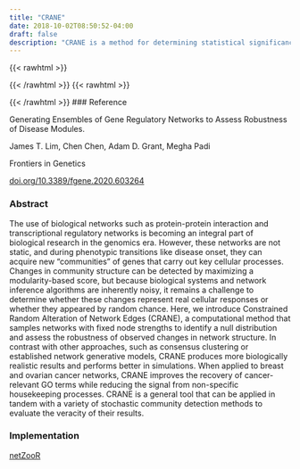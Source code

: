```yaml
---
title: "CRANE"
date: 2018-10-02T08:50:52-04:00
draft: false
description: "CRANE is a method for determining statistical significance of structural differences between networks. Analysis with CRANE is a four-phase process. The first step of CRANE is to estimate two networks: a reference network and a perturbed network. In the same spirit as LIONESS, CRANE is flexible: any network inference method (e.g., correlation, partial correlation, PANDA) can be used at this stage. In the second step, differential features are determined by comparing the reference and perturbed networks. Here, CRANE is again flexible: such differential features could arise from simple measures such as a comparison of node degree or centrality, or from more nuanced techniques such as differential module detection with ALPACA. Third, a large number of constrained random networks are developed based on the network structure of the reference network. By comparing each random network with the original reference network, a set of null differential measures is obtained. Fourth, the observed differential features from step two can be compared with the null distribution from step three to generate empirical p-values. A typical workflow for applying CRANE in NetZooR would involve fitting PANDA networks in step one and using ALPACA to estimate differential modules in step two."
---
```


{{< rawhtml >}}
<script type='text/javascript' src='https://d1bxh8uas1mnw7.cloudfront.net/assets/embed.js'></script>
{{< /rawhtml >}}
{{< rawhtml >}}
<div data-badge-popover="right" data-badge-type="donut" data-doi="doi.org/10.3389/fgene.2020.603264" data-hide-no-mentions="true" class="altmetric-embed"></div>
{{< /rawhtml >}}
### Reference

Generating Ensembles of Gene Regulatory Networks to Assess Robustness of Disease Modules. 

James T. Lim, Chen Chen, Adam D. Grant, Megha Padi

Frontiers in Genetics

[doi.org/10.3389/fgene.2020.603264](https://www.frontiersin.org/articles/10.3389/fgene.2020.603264/full)

### Abstract

The use of biological networks such as protein-protein interaction and transcriptional regulatory networks is becoming an integral part of biological research in the genomics era. However, these networks are not static, and during phenotypic transitions like disease onset, they can acquire new “communities” of genes that carry out key cellular processes. Changes in community structure can be detected by maximizing a modularity-based score, but because biological systems and network inference algorithms are inherently noisy, it remains a challenge to determine whether these changes represent real cellular responses or whether they appeared by random chance. Here, we introduce Constrained Random Alteration of Network Edges (CRANE), a computational method that samples networks with fixed node strengths to identify a null distribution and assess the robustness of observed changes in network structure. In contrast with other approaches, such as consensus clustering or established network generative models, CRANE produces more biologically realistic results and performs better in simulations. When applied to breast and ovarian cancer networks, CRANE improves the recovery of cancer-relevant GO terms while reducing the signal from non-specific housekeeping processes. CRANE is a general tool that can be applied in tandem with a variety of stochastic community detection methods to evaluate the veracity of their results.

### Implementation

[netZooR](https://github.com/netZoo/netZooR)
